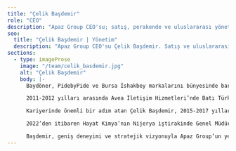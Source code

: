 ```yaml
---
title: "Çelik Başdemir"
role: "CEO"
description: "Apaz Group CEO'su; satış, perakende ve uluslararası yönetim deneyimi."
seo:
  title: "Çelik Başdemir | Yönetim"
  description: "Apaz Group CEO'su Çelik Başdemir. Satış ve uluslararası yönetim deneyimi."
sections:
  - type: imageProse
    image: "/team/celik_basdemir.jpg"
    alt: "Çelik Başdemir"
    body: |-
      Baydöner, PidebyPide ve Bursa İshakbey markalarını bünyesinde barındıran Apaz Group‘un yeni CEO‘su Çelik Başdemir lisans eğitimini Bilgi Üniversitesi ve University of Portsmouth‘ta Uluslararası İlişkiler bölümlerinde tamamlamıştır. Başdemir, iş yaşamına 2002 yılında Carisa’da Satış Müdürü olarak başladı. Kariyerinde önemli dönüm noktaları bulunan Başdemir, 2005-2011 yılları arasında Yıldız Holding Süt ve Süt Ürünleri iştirakinde Ulusal Zincir Müşteri Yöneticisi olarak görev yaptı. Bu süreçte, markanın Ulusal Zincir Müşteriler Satış Müdürü ve Marmara Bölge Müdürü olarak da görev aldı.​

      2011-2012 yılları arasında Avea İletişim Hizmetleri’nde Batı Türkiye Satış Müdürü olarak görev alan Başdemir, 2012-2015 yılları arasında yeniden Yıldız Holding Süt ve Süt Ürünleri iştirakine döndü ve burada Organize Perakende Satış Grup Müdürü olarak çalıştı. Ardından aynı şirkette Satış Direktörlüğü görevini üstlendi.​

      Kariyerinde önemli bir adım atan Çelik Başdemir, 2015-2017 yılları arasında g2m’de Satış Direktörlüğü yaptı. Daha sonra Pladis Global‘de beş yıl boyunca önce Satış Direktörü, ardından Satış Şirketleri Genel Müdürü pozisyonunda görev aldı. Bu süreçte elde ettiği deneyimler, onu sektörde tanınan ve saygı duyulan bir isim haline getirdi.​

      2022’den itibaren Hayat Kimya’nın Nijerya iştirakinde Genel Müdürlük görevini yürüten Başdemir, uluslararası arenada da kendini kanıtladı. Mayıs 2024 itibarıyla Apaz Group’un CEO‘su olarak atanan Başdemir, yeni dönemde grubun büyüme stratejilerini yönetecek ve markaların daha da güçlenmesine katkı sağlayacak.​

      Başdemir, geniş deneyimi ve stratejik vizyonuyla Apaz Group’un yenilikçi projelerine öncülük edecek. Apaz Group’un bünyesindeki markaların sektördeki yerini daha da sağlamlaştırmak için çalışacak olan Çelik Başdemir, özellikle restoran zincirlerinin operasyonel verimliliğini artırmayı hedefliyor.
---
```

